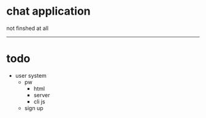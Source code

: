 # chat application

not finshed at all

---

# todo

- user system
  - pw
    - html
    - server
    - cli js
  - sign up
